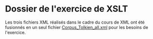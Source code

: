 # Dossier de l'exercice de XSLT

Les trois fichiers XML réalisés dans le cadre du cours de XML ont été fusionnés en un seul fichier [Corpus_Tolkien_all.xml](https://github.com/May8326/ProjetXML_Tolkien/blob/master/XML/transfo-xslt/Corpus_Tolkien_all.xml) pour les besoins de l'exercice.
